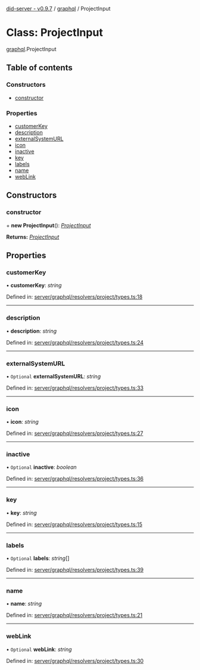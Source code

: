 [did-server - v0.9.7](../README.md) / [graphql](../modules/graphql.md) / ProjectInput

# Class: ProjectInput

[graphql](../modules/graphql.md).ProjectInput

## Table of contents

### Constructors

- [constructor](graphql.projectinput.md#constructor)

### Properties

- [customerKey](graphql.projectinput.md#customerkey)
- [description](graphql.projectinput.md#description)
- [externalSystemURL](graphql.projectinput.md#externalsystemurl)
- [icon](graphql.projectinput.md#icon)
- [inactive](graphql.projectinput.md#inactive)
- [key](graphql.projectinput.md#key)
- [labels](graphql.projectinput.md#labels)
- [name](graphql.projectinput.md#name)
- [webLink](graphql.projectinput.md#weblink)

## Constructors

### constructor

\+ **new ProjectInput**(): [*ProjectInput*](graphql.projectinput.md)

**Returns:** [*ProjectInput*](graphql.projectinput.md)

## Properties

### customerKey

• **customerKey**: *string*

Defined in: [server/graphql/resolvers/project/types.ts:18](https://github.com/Puzzlepart/did/blob/dev/server/graphql/resolvers/project/types.ts#L18)

___

### description

• **description**: *string*

Defined in: [server/graphql/resolvers/project/types.ts:24](https://github.com/Puzzlepart/did/blob/dev/server/graphql/resolvers/project/types.ts#L24)

___

### externalSystemURL

• `Optional` **externalSystemURL**: *string*

Defined in: [server/graphql/resolvers/project/types.ts:33](https://github.com/Puzzlepart/did/blob/dev/server/graphql/resolvers/project/types.ts#L33)

___

### icon

• **icon**: *string*

Defined in: [server/graphql/resolvers/project/types.ts:27](https://github.com/Puzzlepart/did/blob/dev/server/graphql/resolvers/project/types.ts#L27)

___

### inactive

• `Optional` **inactive**: *boolean*

Defined in: [server/graphql/resolvers/project/types.ts:36](https://github.com/Puzzlepart/did/blob/dev/server/graphql/resolvers/project/types.ts#L36)

___

### key

• **key**: *string*

Defined in: [server/graphql/resolvers/project/types.ts:15](https://github.com/Puzzlepart/did/blob/dev/server/graphql/resolvers/project/types.ts#L15)

___

### labels

• `Optional` **labels**: *string*[]

Defined in: [server/graphql/resolvers/project/types.ts:39](https://github.com/Puzzlepart/did/blob/dev/server/graphql/resolvers/project/types.ts#L39)

___

### name

• **name**: *string*

Defined in: [server/graphql/resolvers/project/types.ts:21](https://github.com/Puzzlepart/did/blob/dev/server/graphql/resolvers/project/types.ts#L21)

___

### webLink

• `Optional` **webLink**: *string*

Defined in: [server/graphql/resolvers/project/types.ts:30](https://github.com/Puzzlepart/did/blob/dev/server/graphql/resolvers/project/types.ts#L30)
